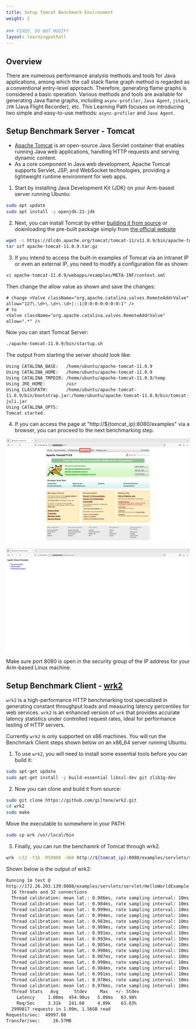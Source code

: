 ```yaml
---
title: Setup Tomcat Benchmark Environment
weight: 2

### FIXED, DO NOT MODIFY
layout: learningpathall
---
```



## Overview 
There are numerous performance analysis methods and tools for Java applications, among which the call stack flame graph method is regarded as a conventional entry-level approach. Therefore, generating flame graphs is considered a basic operation.
Various methods and tools are available for generating Java flame graphs, including `async-profiler`, `Java Agent`, `jstack`, `JFR` (Java Flight Recorder), etc.
This Learning Path focuses on introducing two simple and easy-to-use methods: `async-profiler` and `Java Agent`.


## Setup Benchmark Server - Tomcat
- [Apache Tomcat](https://tomcat.apache.org/) is an open-source Java Servlet container that enables running Java web applications, handling HTTP requests and serving dynamic content.
- As a core component in Java web development, Apache Tomcat supports Servlet, JSP, and WebSocket technologies, providing a lightweight runtime environment for web apps.

1. Start by installing Java Development Kit (JDK) on your Arm-based server running Ubuntu:
```bash
sudo apt update
sudo apt install -y openjdk-21-jdk
```

2. Next, you can install Tomcat by either [building it from source](https://github.com/apache/tomcat) or downloading the pre-built package simply from [the official website](https://tomcat.apache.org/whichversion.html)
```bash
wget -c https://dlcdn.apache.org/tomcat/tomcat-11/v11.0.9/bin/apache-tomcat-11.0.9.tar.gz
tar xzf apache-tomcat-11.0.9.tar.gz
```

3. If you intend to access the built-in examples of Tomcat via an intranet IP or even an external IP, you need to modify a configuration file as shown:
```bash
vi apache-tomcat-11.0.9/webapps/examples/META-INF/context.xml
```
Then change the allow value as shown and save the changes:
```output
# change <Valve className="org.apache.catalina.valves.RemoteAddrValve" allow="127\.\d+\.\d+\.\d+|::1|0:0:0:0:0:0:0:1" />
# to
<Valve className="org.apache.catalina.valves.RemoteAddrValve" allow=".*" />
```
Now you can start Tomcat Server:
```bash
./apache-tomcat-11.0.9/bin/startup.sh
```

The output from starting the server should look like:

```output
Using CATALINA_BASE:   /home/ubuntu/apache-tomcat-11.0.9
Using CATALINA_HOME:   /home/ubuntu/apache-tomcat-11.0.9
Using CATALINA_TMPDIR: /home/ubuntu/apache-tomcat-11.0.9/temp
Using JRE_HOME:        /usr
Using CLASSPATH:       /home/ubuntu/apache-tomcat-11.0.9/bin/bootstrap.jar:/home/ubuntu/apache-tomcat-11.0.9/bin/tomcat-juli.jar
Using CATALINA_OPTS:
Tomcat started.
```

4. If you can access the page at "http://${tomcat_ip}:8080/examples" via a browser, you can proceed to the next benchmarking step.

![example image alt-text#center](./_images/lp-tomcat-homepage.png "Tomcat-HomePage")

![example image alt-text#center](./_images/lp-tomcat-examples.png "Tomcat-Examples")

Make sure port 8080 is open in the security group of the IP address for your Arm-based Linux machine.

## Setup Benchmark Client - [wrk2](https://github.com/giltene/wrk2)
`wrk2` is a high-performance HTTP benchmarking tool specialized in generating constant throughput loads and measuring latency percentiles for web services. `wrk2` is an enhanced version of `wrk` that provides accurate latency statistics under controlled request rates, ideal for performance testing of HTTP servers.

Currently `wrk2` is only supported on x86 machines. You will run the Benchmark Client steps shown below on an x86_64 server running Ubuntu.


1. To use `wrk2`, you will need to install some essential tools before you can build it:
```bash
sudo apt-get update
sudo apt-get install -y build-essential libssl-dev git zlib1g-dev
```

2. Now you can clone and build it from source:
```bash
sudo git clone https://github.com/giltene/wrk2.git
cd wrk2
sudo make
```
Move the executable to somewhere in your PATH:
```bash
sudo cp wrk /usr/local/bin
```

3. Finally, you can run the benchamrk of Tomcat through wrk2.
```bash
wrk -c32 -t16 -R50000 -d60 http://${tomcat_ip}:8080/examples/servlets/servlet/HelloWorldExample
```
Shown below is the output of wrk2:

```console
Running 1m test @ http://172.26.203.139:8080/examples/servlets/servlet/HelloWorldExample
  16 threads and 32 connections
  Thread calibration: mean lat.: 0.986ms, rate sampling interval: 10ms
  Thread calibration: mean lat.: 0.984ms, rate sampling interval: 10ms
  Thread calibration: mean lat.: 0.999ms, rate sampling interval: 10ms
  Thread calibration: mean lat.: 0.994ms, rate sampling interval: 10ms
  Thread calibration: mean lat.: 0.983ms, rate sampling interval: 10ms
  Thread calibration: mean lat.: 0.989ms, rate sampling interval: 10ms
  Thread calibration: mean lat.: 0.991ms, rate sampling interval: 10ms
  Thread calibration: mean lat.: 0.993ms, rate sampling interval: 10ms
  Thread calibration: mean lat.: 0.985ms, rate sampling interval: 10ms
  Thread calibration: mean lat.: 0.990ms, rate sampling interval: 10ms
  Thread calibration: mean lat.: 0.987ms, rate sampling interval: 10ms
  Thread calibration: mean lat.: 0.990ms, rate sampling interval: 10ms
  Thread calibration: mean lat.: 0.984ms, rate sampling interval: 10ms
  Thread calibration: mean lat.: 0.991ms, rate sampling interval: 10ms
  Thread calibration: mean lat.: 0.978ms, rate sampling interval: 10ms
  Thread calibration: mean lat.: 0.976ms, rate sampling interval: 10ms
  Thread Stats   Avg      Stdev     Max   +/- Stdev
    Latency     1.00ms  454.90us   5.09ms   63.98%
    Req/Sec     3.31k   241.68     4.89k    63.83%
  2999817 requests in 1.00m, 1.56GB read
Requests/sec:  49997.08
Transfer/sec:     26.57MB
```


